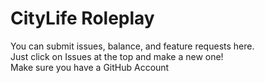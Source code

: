 # CityLife Roleplay 
You can submit issues, balance, and feature requests here.
<br />Just click on Issues at the top and make a new one!
<br />Make sure you have a GitHub Account
